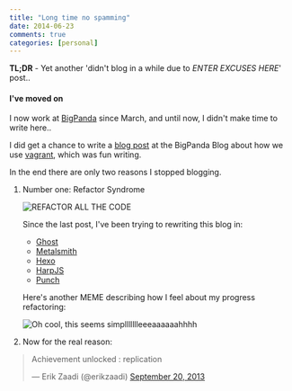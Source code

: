 ```yaml
---
title: "Long time no spamming"
date: 2014-06-23
comments: true
categories: [personal]
---
```


**TL;DR** - Yet another 'didn't blog in a while due to _ENTER EXCUSES HERE_' post..

#### I've moved on

I now work at [BigPanda](http://bigpanda.io) since March, and until now, I didn't make time to write here..

I did get a chance to write a [blog post](http://blog.bigpanda.io/vagrant-devbox/) at the BigPanda Blog about how we use [vagrant](http://www.vagrantup.com/), which was fun writing.

In the end there are only two reasons I stopped blogging.

1. Number one: Refactor Syndrome

   ![REFACTOR ALL THE CODE](/images/refactor_all_the_code.jpg "REFACTOR ALL THE CODE")
   
   Since the last post, I've been trying to rewriting this blog in:
   
   * [Ghost](https://ghost.org)
   * [Metalsmith](http://metalsmith.io)
   * [Hexo](http://hexo.io/)
   * [HarpJS](http://harpjs.com/)
   * [Punch](http://laktek.github.io/punch/)
   
   Here's another MEME describing how I feel about my progress refactoring:
   
   ![Oh cool, this seems simpllllllleeeaaaaaahhhh](/images/code_refactoring_kitten.gif "Oh cool, this seems simpllllllleeeaaaaaahhhh")

2. Now for the real reason:

<blockquote class="twitter-tweet" lang="en"><p>Achievement unlocked : replication</p>&mdash; Erik Zaadi (@erikzaadi) <a href="https://twitter.com/erikzaadi/statuses/381146526174941185">September 20, 2013</a></blockquote>
<script async src="//platform.twitter.com/widgets.js" charset="utf-8"></script></p>
